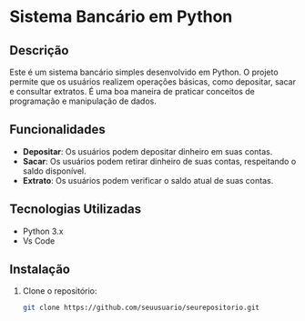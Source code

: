 # Sistema Bancário em Python

## Descrição

Este é um sistema bancário simples desenvolvido em Python. O projeto permite que os usuários realizem operações básicas, como depositar, sacar e consultar extratos. É uma boa maneira de praticar conceitos de programação e manipulação de dados.

## Funcionalidades

- **Depositar**: Os usuários podem depositar dinheiro em suas contas.
- **Sacar**: Os usuários podem retirar dinheiro de suas contas, respeitando o saldo disponível.
- **Extrato**: Os usuários podem verificar o saldo atual de suas contas.


## Tecnologias Utilizadas

- Python 3.x
- Vs Code

## Instalação

1. Clone o repositório:
   ```bash
   git clone https://github.com/seuusuario/seurepositorio.git
